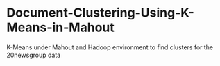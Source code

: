 Document-Clustering-Using-K-Means-in-Mahout
===========================================

K-Means under Mahout and Hadoop environment to ﬁnd clusters for the 20newsgroup data
